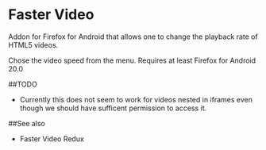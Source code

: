 # Faster Video

Addon for Firefox for Android that allows one to change the playback rate of HTML5 videos.

Chose the video speed from the menu. Requires at least Firefox for Android 20.0

##TODO
* Currently this does not seem to work for videos nested in iframes even though we should have sufficent permission to access it.

##See also
* Faster Video Redux
